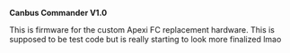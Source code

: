 **Canbus Commander V1.0**

This is firmware for the custom Apexi FC replacement hardware. This is supposed to be test code but is really starting to look more finalized lmao

